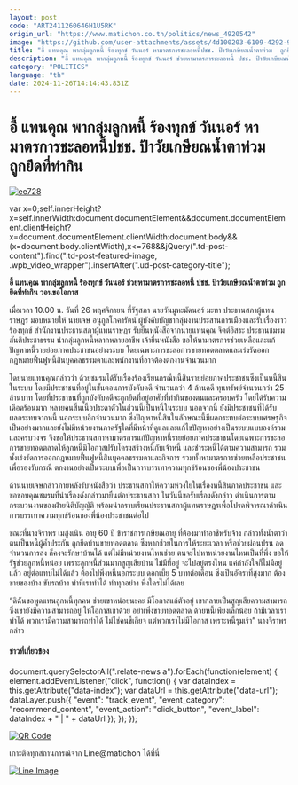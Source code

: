 ```yaml
---
layout: post
code: "ART2411260646H1U5RK"
origin_url: "https://www.matichon.co.th/politics/news_4920542"
image: "https://github.com/user-attachments/assets/4d100203-6109-4292-922a-aa7683b17788"
title: "อี้ แทนคุณ พากลุ่มลูกหนี้ ร้องทุกข์ วันนอร์ หามาตรการชะลอหนี้ปชช. ป้าวัยเกษียณน้ำตาท่วม  ถูกยึดที่ทำกิน"
description: "อี้ แทนคุณ พากลุ่มลูกหนี้ ร้องทุกข์ วันนอร์ ช่วยหามาตรการชะลอหนี้ ปชช. ป้าวัยเกษียณน้ำตาท่วม ถูกยึดที่ทำกิน วอนขอโอกาส"
category: "POLITICS"
language: "th"
date: 2024-11-26T14:14:43.831Z
---
```


# อี้ แทนคุณ พากลุ่มลูกหนี้ ร้องทุกข์ วันนอร์ หามาตรการชะลอหนี้ปชช. ป้าวัยเกษียณน้ำตาท่วม  ถูกยึดที่ทำกิน

[![](https://www.matichon.co.th/wp-content/uploads/2024/11/ee728-1.jpg "ee728")](https://www.matichon.co.th/wp-content/uploads/2024/11/ee728-1.jpg)

var x=0;self.innerHeight?x=self.innerWidth:document.documentElement&&document.documentElement.clientHeight?x=document.documentElement.clientWidth:document.body&&(x=document.body.clientWidth),x<=768&&jQuery(".td-post-content").find(".td-post-featured-image, .wpb\_video\_wrapper").insertAfter(".ud-post-category-title");

**อี้ แทนคุณ พากลุ่มลูกหนี้ ร้องทุกข์ วันนอร์ ช่วยหามาตรการชะลอหนี้ ปชช. ป้าวัยเกษียณน้ำตาท่วม ถูกยึดที่ทำกิน วอนขอโอกาส**

เมื่อเวลา 10.00 น. วันที่ 26 พฤศจิกายน ที่รัฐสภา นายวันมูหะมัดนอร์ มะทา ประธานสภาผู้แทนราษฎร มอบหมายให้ นายเจษ อนุกูลโภคารัตน์ ผู้บังคับบัญชากลุ่มงานประสานการเมืองและรับเรื่องราวร้องทุกข์ สำนักงานประธานสภาผู้แทนราษฎร รับยื่นหนังสือจากนายแทนคุณ จิตต์อิสระ ประธานชมรมสันติประชาธรรม นำกลุ่มลูกหนี้หลากหลายอาชีพ เจ้ายื่นหนังสือ ขอให้หามาตรการช่วยเหลือและแก้ปัญหาหนี้รายย่อยภาคประชาชนอย่างระบบ โดยเฉพาะการชะลอการขายทอดตลาดและเร่งรัดออกกฎหมายฟื้นฟูหนี้สินบุคคลธรรมดาและพนักงานที่อาจต้องตกงานจํานวนมาก

โดยนายแทนคุณกล่าวว่า ด้วยชมรมได้รับเรื่องร้องเรียนกรณีหนี้สินรายย่อยภาคประชาชนซึ่งเป็นหนี้สินในระบบ โดยมีประชาชนที่อยู่ในขั้นตอนการบังคับคดี จำนวนกว่า 4 ล้านคดี ทุนทรัพย์จำนวนกว่า 25 ล้านบาท โดยที่ประชาชนที่ถูกบังคับคดีจะถูกยึดที่อยู่อาศัยที่ทํากินของตนและครอบครัว โดยได้รับความเดือดร้อนมาก หลายคนสิ้นเนื้อประดาตัวในส่วนนี้เป็นหนี้ในระบบ นอกจากนี้ ยังมีประชาชนที่ได้รับผลกระทบจากหนี้ นอกระบบอีกจํานวนมาก ซึ่งปัญหาหนี้สินในลักษณะนี้มีผลกระทบต่อระบบเศรษฐกิจเป็นอย่างมากและยังไม่มีหน่วยงานภาครัฐใดที่มีหน้าที่ดูแลและแก้ไขปัญหาอย่างเป็นระบบแบบองค์รวมและครบวงจร จึงขอให้ประธานสภาหามาตรการแก้ปัญหาหนี้รายย่อยภาคประชาชนโดยเฉพาะการชะลอการขายทอดตลาดให้ลูกหนี้มีโอกาสปรับโครงสร้างหนี้กับเจ้าหนี้ และชําระหนี้ได้ตามความสามารถ รวมทั้งเร่งรัดการออกกฎหมายฟื้นฟูหนี้สินบุคคลธรรมดาและกิจการ รวมทั้งหามาตรการช่วยเหลือประชาชนเพื่อรองรับกรณี ตกงานอย่างเป็นระบบเพื่อเป็นการบรรเทาความทุกข์ร้อนของพี่น้องประชาชน

ด้านนายเจษกล่าวภายหลังรับหนังสือว่า ประธานสภาให้ความห่วงใยในเรื่องหนี้สินภาคประชาชน และขอขอบคุณชมรมที่นำเรื่องดังกล่าวมายื่นต่อประธานสภา ในวันนี้ขอรับเรื่องดังกล่าว ดำเนินการตามกระบวนงานของฝ่ายนิติบัญญัติ พร้อมนำกราบเรียนประธานสภาผู้แทนราษฎรเพื่อโปรดพิจารณาดำเนินการบรรเทาความทุกข์ร้อนของพี่น้องประชาชนต่อไป

ขณะที่นางจิราพร เมสูงเนิน อายุ 60 ปี ข้าราชการเกษียณอายุ ที่ต้องมาทำอาชีพรับจ้าง กล่าวทั้งน้ำตาว่า ตนเป็นหนี้ผู้ค้ำประกัน ถูกยึดบ้านขายทอดตลาด ซึ่งหากช่วยในการให้ระยะเวลา หรือช่วยผ่อนปรน ลดจำนวนการส่ง ก็คงจะรักษาบ้านได้ แต่ไม่มีหน่วยงานไหนช่วย ตนจะไปหาหน่วยงานไหนเป็นที่พึ่ง ขอให้รัฐช่วยลูกหนี้หน่อย เพราะลูกหนี้ส่วนมากสูญเสียบ้าน ไม่มีที่อยู่ จะไปอยู่ตรงไหน แค่กำลังใจก็ไม่มีอยู่แล้ว อยู่ต่อแทบไม่ได้แล้ว ต้องไปพึ่งหนี้นอกระบบ ดอกเบี้ย 5 บาทต่อเดือน ซึ่งเป็นอัตราที่สูงมาก ต้องขายของบ้าง ขับรถบ้าง ทำที่เราทำได้ ทำทุกอย่าง พึ่งใครไม่ได้เลย

“ดิฉันขอพูดแทนลูกหนี้ทุกคน ช่วยเขาหน่อยนะคะ มีโอกาสแก้ตัวอยู่ เขากลายเป็นสูญเสียความสามารถ ซึ่งเขายังมีความสามารถอยู่ ให้โอกาสเขาด้วย อย่าเพิ่งขายทอดตลาด ด้วยหนี้เพียงเล็กน้อย ถ้ามีเวลาเราทำได้ พวกเรามีความสามารถทำได้ ไม่ใช่คนขี้เกียจ แต่พวกเราไม่มีโอกาส เพราะหนี้รุมเร้า” นางจิราพรกล่าว

#### ข่าวที่เกี่ยวข้อง

document.querySelectorAll(".relate-news a").forEach(function(element) { element.addEventListener("click", function() { var dataIndex = this.getAttribute("data-index"); var dataUrl = this.getAttribute("data-url"); dataLayer.push({ "event": "track\_event", "event\_category": "recommend\_content", "event\_action": "click\_button", "event\_label": dataIndex + " | " + dataUrl }); }); });

[![QR Code](https://www.matichon.co.th/wp-content/uploads/2023/07/wob1371z.jpg)](https://lin.ee/ht0nDxX)

เกาะติดทุกสถานการณ์จาก Line@matichon ได้ที่นี่

[![Line Image](https://www.matichon.co.th/wp-content/uploads/2023/07/th.png)](https://lin.ee/ht0nDxX)